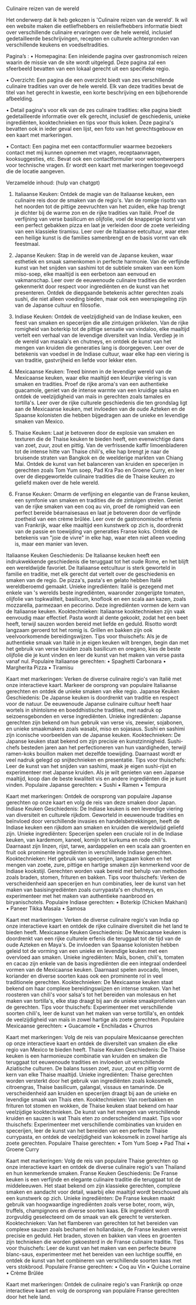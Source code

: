Culinaire reizen van de wereld


Het onderwerp dat ik heb gekozen is 'Culinaire reizen van de wereld'. Ik wil een website maken die eetliefhebbers en reisliefhebbers informatie biedt over verschillende culinaire ervaringen over de hele wereld, inclusief gedetailleerde beschrijvingen, recepten en culturele achtergronden van verschillende keukens en voedseltradities. 
 
Pagina’s :
•	Homepagina: Een inleidende pagina over gastronomisch reizen waarin de missie van de site wordt uitgelegd. Deze pagina zal een sfeerbeeld bevatten van een lokaal gerecht uit een specifieke regio.

•	Overzicht: Een pagina die een overzicht biedt van zes verschillende culinaire tradities van over de hele wereld. Elk van deze tradities bevat de titel van het gerecht in kwestie, een korte beschrijving en een bijbehorende afbeelding. 

•	Detail  pagina's voor elk van de zes culinaire tradities: elke pagina biedt gedetailleerde informatie over elk gerecht, inclusief de geschiedenis, unieke ingrediënten, kooktechnieken en tips voor thuis koken. Deze pagina's bevatten ook in ieder geval een lijst, een foto van het gerechtsgebouw en een kaart met markeringen.

•	Contact: Een pagina met een contactformulier waarmee bezoekers contact met mij kunnen opnemen met vragen, receptaanvragen, kooksuggesties, etc. Bevat ook een contactformulier voor webontwerpers voor technische vragen. Er wordt een kaart met markeringen toegevoegd die de locatie aangeven. 

Verzamelde inhoud: (hulp van chatgpt)

1. Italiaanse Keuken:
   Ontdek de magie van de Italiaanse keuken, een culinaire reis door de smaken van de regio's. Van de romige risotto van het noorden tot de pittige zeevruchten van het zuiden, elke hap brengt je dichter bij de warme zon en de rijke tradities van Italië. Proef de verfijning van verse basilicum en olijfolie, voel de knapperige korst van een perfect gebakken pizza en laat je verleiden door de zoete verleiding van een klassieke tiramisu. Leer over de Italiaanse eetcultuur, waar eten een heilige kunst is die families samenbrengt en de basis vormt van elk feestmaal.

2. Japanse Keuken:
   Stap in de wereld van de Japanse keuken, waar esthetiek en smaak samenkomen in perfecte harmonie. Van de verfijnde kunst van het snijden van sashimi tot de subtiele smaken van een kom miso-soep, elke maaltijd is een eerbetoon aan eenvoud en vakmanschap. Leer over de eeuwenoude culinaire tradities die worden gekenmerkt door respect voor ingrediënten en de kunst van het presenteren. Ontdek de diepgaande betekenis achter gerechten zoals sushi, die niet alleen voeding bieden, maar ook een weerspiegeling zijn van de Japanse cultuur en filosofie.

3. Indiase Keuken:
   Ontdek de veelzijdigheid van de Indiase keuken, een feest van smaken en specerijen die alle zintuigen prikkelen. Van de rijke romigheid van boterkip tot de pittige sensatie van vindaloo, elke maaltijd vertelt een verhaal van de levendige diversiteit van India. Verdiep je in de wereld van masala's en chutneys, en ontdek de kunst van het mengen van kruiden die generaties lang is doorgegeven. Leer over de betekenis van voedsel in de Indiase cultuur, waar elke hap een viering is van traditie, gastvrijheid en liefde voor lekker eten.

4. Mexicaanse Keuken:
   Treed binnen in de levendige wereld van de Mexicaanse keuken, waar elke maaltijd een kleurrijke viering is van smaken en tradities. Proef de rijke aroma's van een authentieke guacamole, geniet van de intense warmte van een kruidige salsa en ontdek de veelzijdigheid van maïs in gerechten zoals tamales en tortilla's. Leer over de rijke culturele geschiedenis die ten grondslag ligt aan de Mexicaanse keuken, met invloeden van de oude Azteken en de Spaanse kolonisten die hebben bijgedragen aan de unieke en levendige smaken van Mexico.

5. Thaise Keuken:
   Laat je betoveren door de explosie van smaken en texturen die de Thaise keuken te bieden heeft, een evenwichtige dans van zoet, zuur, zout en pittig. Van de verfrissende kaffir limoenbladeren tot de intense hitte van Thaise chili's, elke hap brengt je naar de bruisende straten van Bangkok en de weelderige markten van Chiang Mai. Ontdek de kunst van het balanceren van kruiden en specerijen in gerechten zoals Tom Yum soep, Pad Kra Pao en Groene Curry, en leer over de diepgewortelde culinaire tradities die de Thaise keuken zo geliefd maken over de hele wereld.

6. Franse Keuken:
   Omarm de verfijning en elegantie van de Franse keuken, een symfonie van smaken en tradities die de zintuigen strelen. Geniet van de rijke smaken van een coq au vin, proef de romigheid van een perfect bereide béarnaisesaus en laat je betoveren door de verfijnde zoetheid van een crème brûlée. Leer over de gastronomische erfenis van Frankrijk, waar elke maaltijd een kunstwerk op zich is, doordrenkt van de passie en toewijding van generaties Franse koks. Ontdek de betekenis van "joie de vivre" in elke hap, waar eten niet alleen voeding is, maar een manier van leven.


Italiaanse Keuken
Geschiedenis: De Italiaanse keuken heeft een indrukwekkende geschiedenis die teruggaat tot het oude Rome, en het blijft een wereldwijde favoriet. De Italiaanse eetcultuur is sterk geworteld in familie en traditie, met elk gerecht dat vertelt over de geschiedenis en smaken van de regio. De pizza's, pasta's en gelato hebben Italië wereldberoemd gemaakt.
Unieke ingrediënten: Italië is gezegend met enkele van 's werelds beste ingrediënten, waaronder zongerijpte tomaten, olijfolie van topkwaliteit, basilicum, knoflook en een scala aan kazen, zoals mozzarella, parmezaan en pecorino. Deze ingrediënten vormen de kern van de Italiaanse keuken.
Kooktechnieken: Italiaanse kooktechnieken zijn vaak eenvoudig maar effectief. Pasta wordt al dente gekookt, zodat het een beet heeft, terwijl sauzen worden bereid met liefde en geduld. Risotto wordt langzaam geroerd tot het romig is. Grillen en bakken zijn ook veelvoorkomende bereidingswijzen.
Tips voor thuischefs: Als je de authentieke smaak van Italië in je eigen keuken wilt brengen, begin dan met het gebruik van verse kruiden zoals basilicum en oregano, kies de beste olijfolie die je kunt vinden en leer de kunst van het maken van verse pasta vanaf nul.
Populaire Italiaanse gerechten:
•	Spaghetti Carbonara
•	Margherita Pizza
•	Tiramisu
 
Kaart met markeringen: Verken de diverse culinaire regio's van Italië met onze interactieve kaart. Markeer de oorsprong van populaire Italiaanse gerechten en ontdek de unieke smaken van elke regio.
Japanse Keuken
Geschiedenis: De Japanse keuken is doordrenkt van traditie en respect voor de natuur. De eeuwenoude Japanse culinaire cultuur heeft haar wortels in shintoïsme en boeddhistische tradities, met nadruk op seizoensgebonden en verse ingrediënten.
Unieke ingrediënten: Japanse gerechten zijn bekend om hun gebruik van verse vis, zeewier, sojabonen, en unieke smaakmakers zoals wasabi, miso en sojasaus. Sushi en sashimi zijn iconische voorbeelden van de Japanse keuken.
Kooktechnieken: De Japanse keuken staat bekend om zijn precisie en kunstzinnigheid. Sushi-chefs besteden jaren aan het perfectioneren van hun vaardigheden, terwijl ramen-koks bouillon maken met dezelfde toewijding. Daarnaast wordt er veel nadruk gelegd op snijtechnieken en presentatie.
Tips voor thuischefs: Leer de kunst van het snijden van sashimi, maak je eigen sushi-rijst en experimenteer met Japanse kruiden. Als je wilt genieten van een Japanse maaltijd, koop dan de beste kwaliteit vis en andere ingrediënten die je kunt vinden.
Populaire Japanse gerechten:
•	Sushi
•	Ramen
•	Tempura
 
Kaart met markeringen: Ontdek de oorsprong van populaire Japanse gerechten op onze kaart en volg de reis van deze smaken door Japan.
Indiase Keuken
Geschiedenis: De Indiase keuken is een levendige viering van diversiteit en culturele rijkdom. Geworteld in eeuwenoude tradities en beïnvloed door verschillende invasies en handelsbetrekkingen, heeft de Indiase keuken een rijkdom aan smaken en kruiden die wereldwijd geliefd zijn.
Unieke ingrediënten: Specerijen spelen een cruciale rol in de Indiase keuken, van kardemom, kaneel, komijn tot kurkuma en rode chili's. Daarnaast zijn linzen, rijst, tarwe, aardappelen en een scala aan groenten en fruit ook prominente ingrediënten in verschillende Indiase gerechten.
Kooktechnieken: Het gebruik van specerijen, langzaam koken en het mengen van zoete, zure, pittige en hartige smaken zijn kenmerkend voor de Indiase kookstijl. Gerechten worden vaak bereid met behulp van methoden zoals braden, stomen, frituren en bakken.
Tips voor thuischefs: Verken de verscheidenheid aan specerijen en hun combinaties, leer de kunst van het maken van basisingrediënten zoals currypasta's en chutneys, en experimenteer met het maken van authentieke naanbrood en biryanischotels.
Populaire Indiase gerechten:
•	Boterkip (Chicken Makhani)
•	Paneer Tikka Masala
•	Samosa
 
Kaart met markeringen: Verken de diverse culinaire regio's van India op onze interactieve kaart en ontdek de rijke culinaire diversiteit die het land te bieden heeft.
Mexicaanse Keuken
Geschiedenis: De Mexicaanse keuken is doordrenkt van een rijke culturele erfenis die teruggaat tot de tijd van de oude Azteken en Maya's. De invloeden van Spaanse kolonisten hebben geleid tot de vorming van een unieke en levendige keuken met een overvloed aan smaken.
Unieke ingrediënten: Maïs, bonen, chili's, tomaten en cacao zijn enkele van de basis ingrediënten die een integraal onderdeel vormen van de Mexicaanse keuken. Daarnaast spelen avocado, limoen, koriander en diverse soorten kaas ook een prominente rol in veel traditionele gerechten.
Kooktechnieken: De Mexicaanse keuken staat bekend om haar complexe bereidingswijzen en intense smaken. Van het roosteren van chili's voor salsa's tot het bereiden van molesaus en het maken van tortilla's, elke stap draagt bij aan de unieke smaakprofielen van de gerechten.
Tips voor thuischefs: Experimenteer met verschillende soorten chili's, leer de kunst van het maken van verse tortilla's, en ontdek de veelzijdigheid van maïs in zowel hartige als zoete gerechten.
Populaire Mexicaanse gerechten:
•	Guacamole
•	Enchiladas
•	Churros
 
Kaart met markeringen: Volg de reis van populaire Mexicaanse gerechten op onze interactieve kaart en ontdek de diversiteit van smaken die elke regio van Mexico te bieden heeft.
Thaise Keuken
Geschiedenis: De Thaise keuken is een harmonieuze combinatie van kruiden en smaken die teruggaat tot eeuwenoude tradities en invloeden uit verschillende Aziatische culturen. De balans tussen zoet, zuur, zout en pittig vormt de kern van elke Thaise maaltijd.
Unieke ingrediënten: Thaise gerechten worden versterkt door het gebruik van ingrediënten zoals kokosmelk, citroengras, Thaise basilicum, galangal, vissaus en tamarinde. De verscheidenheid aan kruiden en specerijen draagt bij aan de unieke en levendige smaak van Thais eten.
Kooktechnieken: Van roerbakken en frituren tot stomen en wokken, de Thaise keuken staat bekend om haar veelzijdige kooktechnieken. De kunst van het mengen van verschillende kruiden en sauzen is wat Thais eten zo onderscheidend maakt.
Tips voor thuischefs: Experimenteer met verschillende combinaties van kruiden en specerijen, leer de kunst van het bereiden van een perfecte Thaise currypasta, en ontdek de veelzijdigheid van kokosmelk in zowel hartige als zoete gerechten.
Populaire Thaise gerechten:
•	Tom Yum Soep
•	Pad Thai
•	Groene Curry
 
Kaart met markeringen: Volg de reis van populaire Thaise gerechten op onze interactieve kaart en ontdek de diverse culinaire regio's van Thailand en hun kenmerkende smaken.
Franse Keuken
Geschiedenis: De Franse keuken is een verfijnde en elegante culinaire traditie die teruggaat tot de middeleeuwen. Het staat bekend om zijn klassieke gerechten, complexe smaken en aandacht voor detail, waarbij elke maaltijd wordt beschouwd als een kunstwerk op zich.
Unieke ingrediënten: De Franse keuken maakt gebruik van hoogwaardige ingrediënten zoals verse boter, room, wijn, truffels, champignons en diverse soorten kaas. Elk ingrediënt wordt zorgvuldig geselecteerd om de smaak van elk gerecht te versterken.
Kooktechnieken: Van het flamberen van gerechten tot het bereiden van complexe sauzen zoals bechamel en hollandaise, de Franse keuken vereist precisie en geduld. Het braden, stoven en bakken van vlees en groenten zijn technieken die worden gekoesterd in de Franse culinaire traditie.
Tips voor thuischefs: Leer de kunst van het maken van een perfecte beurre blanc-saus, experimenteer met het bereiden van een luchtige soufflé, en ontdek de kunst van het combineren van verschillende soorten kaas met vers stokbrood.
Populaire Franse gerechten:
•	Coq au Vin
•	Quiche Lorraine
•	Crème Brûlée
 
Kaart met markeringen: Ontdek de culinaire regio's van Frankrijk op onze interactieve kaart en volg de oorsprong van populaire Franse gerechten door het hele land.


